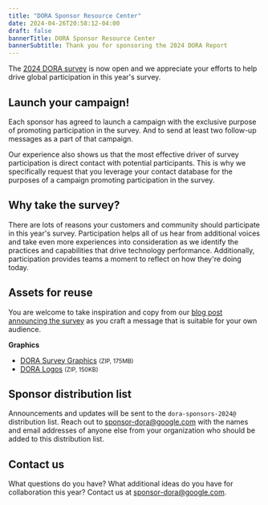 ```yaml
---
title: "DORA Sponsor Resource Center"
date: 2024-04-26T20:58:12-04:00
draft: false
bannerTitle: DORA Sponsor Resource Center
bannerSubtitle: Thank you for sponsoring the 2024 DORA Report
---
```


The [2024 DORA survey](https://google.qualtrics.com/jfe/form/SV_8uCHA4aRzcGDjg2?source=sponsor) is now open and we appreciate your efforts to help drive global participation in this year's survey.

## Launch your campaign!
Each sponsor has agreed to launch a campaign with the exclusive purpose of promoting participation in the survey. And to send at least two follow-up messages as a part of that campaign.

Our experience also shows us that the most effective driver of survey participation is direct contact with potential participants. This is why we specifically request that you leverage your contact database for the purposes of a campaign promoting participation in the survey. 

## Why take the survey?
There are lots of reasons your customers and community should participate in this year's survey.  Participation helps all of us hear from additional voices and take even more experiences into consideration as we identify the practices and capabilities that drive technology performance. Additionally, participation provides teams a moment to reflect on how they're doing today.

## Assets for reuse
You are welcome to take inspiration and copy from our [blog post announcing the survey](https://cloud.google.com/blog/products/devops-sre/2024-dora-survey-now-open) as you craft a message that is suitable for your own audience.

**Graphics**

* [DORA Survey Graphics](https://storage.googleapis.com/dora-sponsor-resources/DORA-Survey-Graphics.zip) <small>(ZIP, 175MB)</small>
* [DORA Logos](https://storage.googleapis.com/dora-sponsor-resources/DORA-Logos.zip) <small>(ZIP, 150KB)</small>



## Sponsor distribution list
Announcements and updates will be sent to the `dora-sponsors-2024@` distribution list.  Reach out to [sponsor-dora@google.com](mailto:sponsor-dora@google.com) with the names and email addresses of anyone else from your organization who should be added to this distribution list.

## Contact us
What questions do you have? What additional ideas do you have for collaboration this year?  Contact us at [sponsor-dora@google.com](mailto:sponsor-dora@google.com).